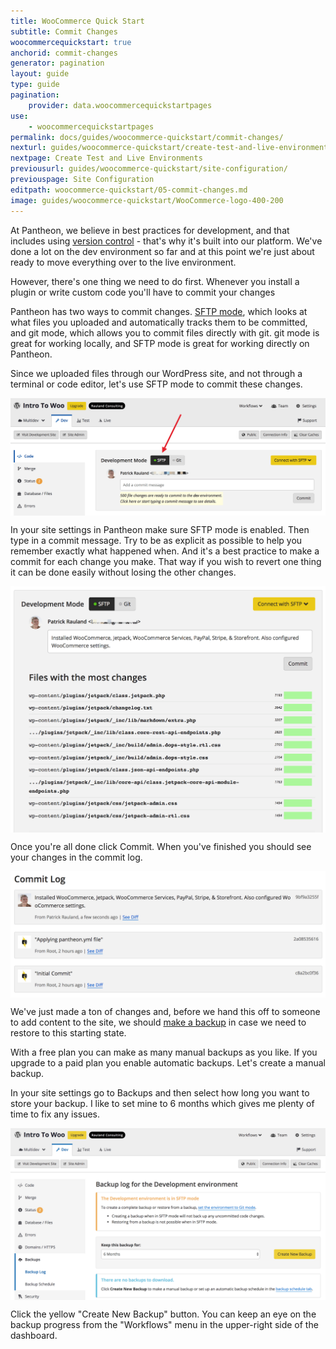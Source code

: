 ```yaml
---
title: WooCommerce Quick Start
subtitle: Commit Changes
woocommercequickstart: true
anchorid: commit-changes
generator: pagination
layout: guide
type: guide
pagination:
    provider: data.woocommercequickstartpages
use:
    - woocommercequickstartpages
permalink: docs/guides/woocommerce-quickstart/commit-changes/
nexturl: guides/woocommerce-quickstart/create-test-and-live-environments/
nextpage: Create Test and Live Environments
previousurl: guides/woocommerce-quickstart/site-configuration/
previouspage: Site Configuration
editpath: woocommerce-quickstart/05-commit-changes.md
image: guides/woocommerce-quickstart/WooCommerce-logo-400-200
---
```

At Pantheon, we believe in best practices for development, and that includes using [version control](/features/version-control-workflow) - that's why it's built into our platform. We've done a lot on the dev environment so far and at this point we're just about ready to move everything over to the live environment.

However, there's one thing we need to do first. Whenever you install a plugin or write custom code you'll have to commit your changes

Pantheon has two ways to commit changes. [SFTP mode](/docs/sftp/), which looks at what files you uploaded and automatically tracks them to be committed, and git mode, which allows you to commit files directly with git. git mode is great for working locally, and SFTP mode is great for working directly on Pantheon.

Since we uploaded files through our WordPress site, and not through a terminal or code editor, let's use SFTP mode to commit these changes.

<p style="text-align:center;">
    <img align="center" src="/source/docs/assets/images/guides/woocommerce-quickstart/13-Pantheon-dashboard-SFTP-changes.png" style="max-width:100%;" alt="Pantheon dashboard SFTP changes">
</p>

In your site settings in Pantheon make sure SFTP mode is enabled. Then type in a commit message. Try to be as explicit as possible to help you remember exactly what happened when. And it's a best practice to make a commit for each change you make. That way if you wish to revert one thing it can be done easily without losing the other changes.

<p style="text-align:center;">
    <img align="center" src="/source/docs/assets/images/guides/woocommerce-quickstart/14-Pantheon-dashboard-commit-SFTP-changes.png" style="max-width:100%;" alt="Committing SFTP changes">
</p>

Once you're all done click Commit. When you've finished you should see your changes in the commit log.

<p style="text-align:center;">
    <img align="center" src="/source/docs/assets/images/guides/woocommerce-quickstart/15-Pantheon-dashboard-commit-log.png" style="max-width:100%;" alt="Pantheon dashboard commit log">
</p>

We've just made a ton of changes and, before we hand this off to someone to add content to the site, we should [make a backup](/docs/backups/) in case we need to restore to this starting state.

With a free plan you can make as many manual backups as you like. If you upgrade to a paid plan you enable automatic backups. Let's create a manual backup.

In your site settings go to Backups and then select how long you want to store your backup. I like to set mine to 6 months which gives me plenty of time to fix any issues.

<p style="text-align:center;">
    <img align="center" src="/source/docs/assets/images/guides/woocommerce-quickstart/16-Pantheon-dashboard-create-backup.png" style="max-width:100%;" alt="Creating a backup on the Pantheon dashboard">
</p>

Click the yellow "Create New Backup" button. You can keep an eye on the backup progress from the "Workflows" menu in the upper-right side of the dashboard.
